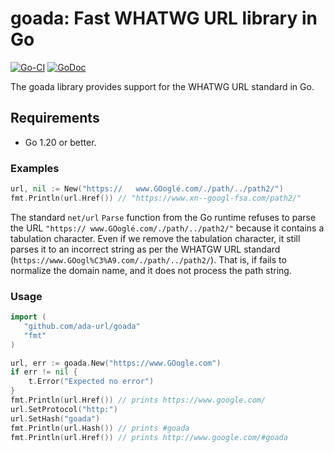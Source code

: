 # goada: Fast WHATWG URL library in Go
[![Go-CI](https://github.com/ada-url/goada/actions/workflows/ubuntu.yml/badge.svg)](https://github.com/ada-url/goada/actions/workflows/ubuntu.yml) 
[![GoDoc](https://godoc.org/github.com/ada-url/goada?status.svg)](https://godoc.org/github.com/ada-url/goada)

The goada library provides support for the WHATWG URL standard in Go.

## Requirements

- Go 1.20 or better.


### Examples

```Go
url, nil := New("https://	www.GOoglé.com/./path/../path2/")
fmt.Println(url.Href()) // "https://www.xn--googl-fsa.com/path2/"
```

The standard `net/url` `Parse` function from the Go runtime refuses to parse the URL `"https://	www.GOoglé.com/./path/../path2/"` because it 
contains a tabulation character. Even if we remove the tabulation character, it still parses it to an incorrect 
string as per the WHATGW URL standard (`https://www.GOogl%C3%A9.com/./path/../path2/`). That is, if fails to normalize the domain name, and it does not process the path string.

### Usage

```Go
import (
   "github.com/ada-url/goada"
   "fmt"
)

url, err := goada.New("https://www.GOogle.com")
if err != nil {
    t.Error("Expected no error")
}
fmt.Println(url.Href()) // prints https://www.google.com/
url.SetProtocol("http:")
url.SetHash("goada")
fmt.Println(url.Hash()) // prints #goada
fmt.Println(url.Href()) // prints http://www.google.com/#goada
```
